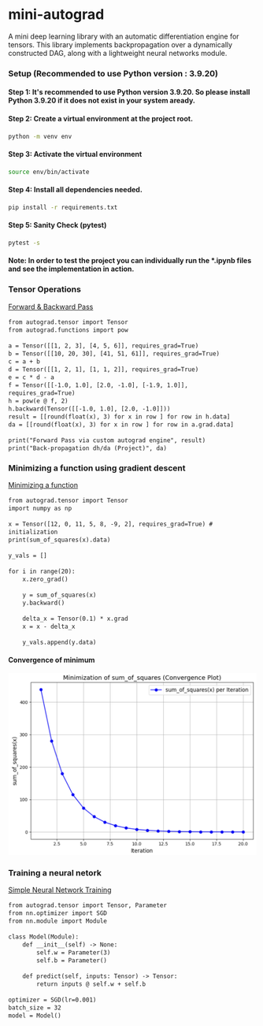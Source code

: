 # mini-autograd
A mini deep learning library with an automatic differentiation engine for tensors. This library implements backpropagation over a dynamically constructed DAG, along with a lightweight neural networks module.

### Setup (Recommended to use Python version : 3.9.20)
#### Step 1: It's recommended to use Python version 3.9.20. So please install Python 3.9.20 if it does not exist in your system aready.

#### Step 2: Create a virtual environment at the project root.
```bash
python -m venv env
```

#### Step 3: Activate the virtual environment
```bash
source env/bin/activate
```

#### Step 4: Install all dependencies needed.
```bash
pip install -r requirements.txt
```

#### Step 5: Sanity Check (pytest)
```bash
pytest -s
```

#### Note: In order to test the project you can individually run the *.ipynb files and see the implementation in action.

### Tensor Operations
[Forward & Backward Pass](https://github.com/sagnikpal10/mini-autograd/blob/main/tensor-operations.ipynb)
```python3
from autograd.tensor import Tensor
from autograd.functions import pow

a = Tensor([[1, 2, 3], [4, 5, 6]], requires_grad=True)
b = Tensor([[10, 20, 30], [41, 51, 61]], requires_grad=True)
c = a + b
d = Tensor([[1, 2, 1], [1, 1, 2]], requires_grad=True)
e = c * d - a
f = Tensor([[-1.0, 1.0], [2.0, -1.0], [-1.9, 1.0]], requires_grad=True)
h = pow(e @ f, 2)
h.backward(Tensor([[-1.0, 1.0], [2.0, -1.0]]))
result = [[round(float(x), 3) for x in row ] for row in h.data]
da = [[round(float(x), 3) for x in row ] for row in a.grad.data]

print("Forward Pass via custom autograd engine", result)
print("Back-propagation dh/da (Project)", da)

```

### Minimizing a function using gradient descent
[Minimizing a function](https://github.com/sagnikpal10/mini-autograd/blob/main/minimize-function.ipynb)
```python3
from autograd.tensor import Tensor
import numpy as np

x = Tensor([12, 0, 11, 5, 8, -9, 2], requires_grad=True) # initialization
print(sum_of_squares(x).data)

y_vals = []

for i in range(20):
    x.zero_grad()

    y = sum_of_squares(x)
    y.backward()

    delta_x = Tensor(0.1) * x.grad
    x = x - delta_x

    y_vals.append(y.data)
```

#### Convergence of minimum
<img src="./images/minimizing-a-function.png" alt="Minimization of sum_of_squares (Convergence Plot)" width="650"/>

### Training a neural netork
[Simple Neural Network Training](https://github.com/sagnikpal10/mini-autograd/blob/main/neural-network-demo.ipynb)
```python3
from autograd.tensor import Tensor, Parameter
from nn.optimizer import SGD
from nn.module import Module

class Model(Module):
    def __init__(self) -> None:
        self.w = Parameter(3)
        self.b = Parameter()

    def predict(self, inputs: Tensor) -> Tensor:
        return inputs @ self.w + self.b

optimizer = SGD(lr=0.001)
batch_size = 32
model = Model()
```
